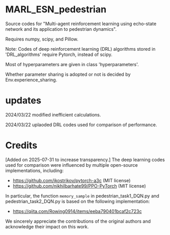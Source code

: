 # MARL_ESN_pedestrian

Source codes for "Multi-agent reinforcement learning using echo-state network and its application to pedestrian dynamics".

Requires numpy, scipy, and Pillow.

Note: Codes of deep reinforcement learning (DRL) algorithms stored in 'DRL_algorithms' require Pytorch, instead of scipy.

Most of hyperparameters are given in class 'hyperparameters'.

Whether parameter sharing is adopted or not is decided by Env.experience_sharing.

# updates

2024/03/22 modified inefficient calculations.

2024/03/22 uplaoded DRL codes used for comparison of performance.


# Credits
[Added on 2025-07-31 to increase transparency.]
The deep learning codes used for comparison were influenced by multiple open-source implementations, including:

- https://github.com/ikostrikov/pytorch-a3c (MIT license)
- https://github.com/nikhilbarhate99/PPO-PyTorch (MIT license)

In particular, the function `memory_sample` in pedestrian_task1_DQN.py and pedestrian_task2_DQN.py is based on the following implementation:

- https://qiita.com/Rowing0914/items/eeba790401bcaf2c723c  

We sincerely appreciate the contributions of the original authors and acknowledge their impact on this work.
